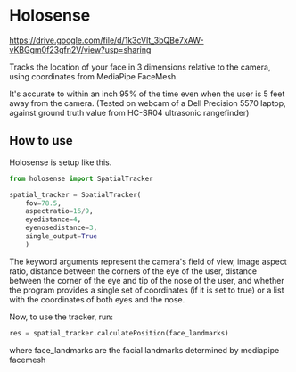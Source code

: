 # Holosense 

https://drive.google.com/file/d/1k3cVlt_3bQBe7xAW-vKBGgm0f23gfn2V/view?usp=sharing

Tracks the location of your face in 3 dimensions relative to the camera, using coordinates from MediaPipe FaceMesh. 

It's accurate to within an inch 95% of the time even when the user is 5 feet away from the camera. (Tested on webcam of a Dell Precision 5570 laptop, against ground truth value from HC-SR04 ultrasonic rangefinder)

## How to use


Holosense is setup like this.

```Python
from holosense import SpatialTracker

spatial_tracker = SpatialTracker(
    fov=78.5,
    aspectratio=16/9,
    eyedistance=4,
    eyenosedistance=3,
    single_output=True
    )
```

The keyword arguments represent the camera's field of view, image aspect ratio, distance between the corners of the eye of the user, distance between the corner of the eye and tip of the nose of the user, and whether the program provides a single set of coordinates (if it is set to true) or a list with the coordinates of both eyes and the nose.

Now, to use the tracker, run:

```Python
res = spatial_tracker.calculatePosition(face_landmarks)
```
where face_landmarks are the facial landmarks determined by mediapipe facemesh




 
